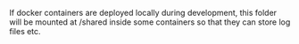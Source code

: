 If docker containers are deployed locally during development,
this folder will be mounted at /shared inside some containers
so that they can store log files etc.
